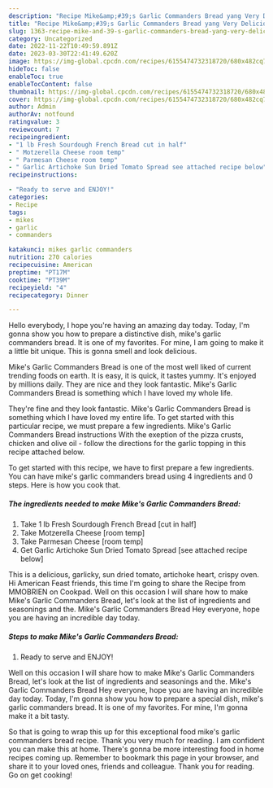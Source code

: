 ```yaml
---
description: "Recipe Mike&amp;#39;s Garlic Commanders Bread yang Very Delicious"
title: "Recipe Mike&amp;#39;s Garlic Commanders Bread yang Very Delicious"
slug: 1363-recipe-mike-and-39-s-garlic-commanders-bread-yang-very-delicious
category: Uncategorized
date: 2022-11-22T10:49:59.891Z
date: 2023-03-30T22:41:49.620Z
image: https://img-global.cpcdn.com/recipes/6155474732318720/680x482cq70/mikes-garlic-commanders-bread-recipe-main-photo.jpg
hideToc: false
enableToc: true
enableTocContent: false
thumbnail: https://img-global.cpcdn.com/recipes/6155474732318720/680x482cq70/mikes-garlic-commanders-bread-recipe-main-photo.jpg
cover: https://img-global.cpcdn.com/recipes/6155474732318720/680x482cq70/mikes-garlic-commanders-bread-recipe-main-photo.jpg
author: Admin
authorAv: notfound
ratingvalue: 3
reviewcount: 7
recipeingredient:
- "1 lb Fresh Sourdough French Bread cut in half"
- " Motzerella Cheese room temp"
- " Parmesan Cheese room temp"
- " Garlic Artichoke Sun Dried Tomato Spread see attached recipe below"
recipeinstructions:

- "Ready to serve and ENJOY!"
categories:
- Recipe
tags:
- mikes
- garlic
- commanders

katakunci: mikes garlic commanders 
nutrition: 270 calories
recipecuisine: American
preptime: "PT17M"
cooktime: "PT39M"
recipeyield: "4"
recipecategory: Dinner

---
```



Hello everybody, I hope you're having an amazing day today. Today, I'm gonna show you how to prepare a distinctive dish, mike&#39;s garlic commanders bread. It is one of my favorites. For mine, I am going to make it a little bit unique. This is gonna smell and look delicious.

Mike&#39;s Garlic Commanders Bread is one of the most well liked of current trending foods on earth. It is easy, it is quick, it tastes yummy. It's enjoyed by millions daily. They are nice and they look fantastic. Mike&#39;s Garlic Commanders Bread is something which I have loved my whole life.

They&#39;re fine and they look fantastic. Mike&#39;s Garlic Commanders Bread is something which I have loved my entire life. To get started with this particular recipe, we must prepare a few ingredients. Mike&#39;s Garlic Commanders Bread instructions With the exeption of the pizza crusts, chicken and olive oil - follow the directions for the garlic topping in this recipe attached below.


To get started with this recipe, we have to first prepare a few ingredients. You can have mike&#39;s garlic commanders bread using 4 ingredients and 0 steps. Here is how you cook that.

<!--inarticleads1-->

##### The ingredients needed to make Mike&#39;s Garlic Commanders Bread:

1. Take 1 lb Fresh Sourdough French Bread [cut in half]
1. Take  Motzerella Cheese [room temp]
1. Take  Parmesan Cheese [room temp]
1. Get  Garlic Artichoke Sun Dried Tomato Spread [see attached recipe below]


This is a delicious, garlicky, sun dried tomato, artichoke heart, crispy oven. Hi American Feast friends, this time I&#39;m going to share the Recipe from MMOBRIEN on Cookpad. Well on this occasion I will share how to make Mike&#39;s Garlic Commanders Bread, let&#39;s look at the list of ingredients and seasonings and the. Mike&#39;s Garlic Commanders Bread Hey everyone, hope you are having an incredible day today. 

<!--inarticleads2-->

##### Steps to make Mike&#39;s Garlic Commanders Bread:


1. Ready to serve and ENJOY!

Well on this occasion I will share how to make Mike&#39;s Garlic Commanders Bread, let&#39;s look at the list of ingredients and seasonings and the. Mike&#39;s Garlic Commanders Bread Hey everyone, hope you are having an incredible day today. Today, I&#39;m gonna show you how to prepare a special dish, mike&#39;s garlic commanders bread. It is one of my favorites. For mine, I&#39;m gonna make it a bit tasty. 

So that is going to wrap this up for this exceptional food mike&#39;s garlic commanders bread recipe. Thank you very much for reading. I am confident you can make this at home. There's gonna be more interesting food in home recipes coming up. Remember to bookmark this page in your browser, and share it to your loved ones, friends and colleague. Thank you for reading. Go on get cooking!
